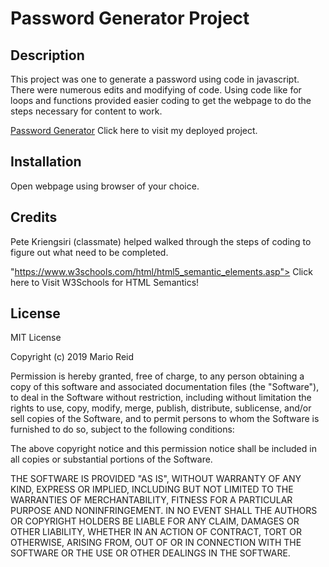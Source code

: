 # Password Generator Project

## Description 
This project was one to generate a password using code in javascript. There were numerous edits and modifying of code. Using code like for loops and functions provided easier coding to get the webpage to do the steps necessary for content to work.  

[Password Generator](https://marioreid.github.io/password-generator/) Click here to visit my deployed project.

## Installation

Open webpage using browser of your choice.

 ## Credits
Pete Kriengsiri (classmate) helped walked through the steps of coding to figure out what need to be completed. 

"https://www.w3schools.com/html/html5_semantic_elements.asp"> Click here to Visit W3Schools for HTML Semantics!</a>

## License
MIT License

Copyright (c) 2019 Mario Reid

Permission is hereby granted, free of charge, to any person obtaining a copy
of this software and associated documentation files (the "Software"), to deal
in the Software without restriction, including without limitation the rights
to use, copy, modify, merge, publish, distribute, sublicense, and/or sell
copies of the Software, and to permit persons to whom the Software is
furnished to do so, subject to the following conditions:

The above copyright notice and this permission notice shall be included in all
copies or substantial portions of the Software.

THE SOFTWARE IS PROVIDED "AS IS", WITHOUT WARRANTY OF ANY KIND, EXPRESS OR
IMPLIED, INCLUDING BUT NOT LIMITED TO THE WARRANTIES OF MERCHANTABILITY,
FITNESS FOR A PARTICULAR PURPOSE AND NONINFRINGEMENT. IN NO EVENT SHALL THE
AUTHORS OR COPYRIGHT HOLDERS BE LIABLE FOR ANY CLAIM, DAMAGES OR OTHER
LIABILITY, WHETHER IN AN ACTION OF CONTRACT, TORT OR OTHERWISE, ARISING FROM,
OUT OF OR IN CONNECTION WITH THE SOFTWARE OR THE USE OR OTHER DEALINGS IN THE
SOFTWARE.